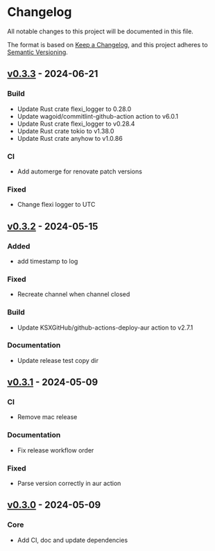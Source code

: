# Changelog

All notable changes to this project will be documented in this file.

The format is based on [Keep a Changelog](https://keepachangelog.com/en/1.0.0/),
and this project adheres to [Semantic Versioning](https://semver.org/spec/v2.0.0.html).

## [v0.3.3](https://github.com/pando85/i3-auto-layout/tree/v0.3.3) - 2024-06-21

### Build

* Update Rust crate flexi_logger to 0.28.0
* Update wagoid/commitlint-github-action action to v6.0.1
* Update Rust crate flexi_logger to v0.28.4
* Update Rust crate tokio to v1.38.0
* Update Rust crate anyhow to v1.0.86

### CI

* Add automerge for renovate patch versions

### Fixed

* Change flexi logger to UTC

## [v0.3.2](https://github.com/pando85/i3-auto-layout/tree/v0.3.2) - 2024-05-15

### Added

- add timestamp to log

### Fixed

- Recreate channel when channel closed

### Build

- Update KSXGitHub/github-actions-deploy-aur action to v2.7.1

### Documentation

- Update release test copy dir

## [v0.3.1](https://github.com/pando85/i3-auto-layout/tree/v0.3.1) - 2024-05-09

### CI

- Remove mac release

### Documentation

- Fix release workflow order

### Fixed

- Parse version correctly in aur action

## [v0.3.0](https://github.com/pando85/i3-auto-layout/tree/v0.3.0) - 2024-05-09

### Core

- Add CI, doc and update dependencies
